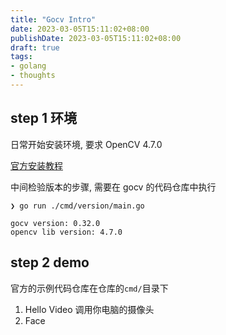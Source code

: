 ```yaml
---
title: "Gocv Intro"
date: 2023-03-05T15:11:02+08:00
publishDate: 2023-03-05T15:11:02+08:00
draft: true
tags:
- golang
- thoughts
---
```


## step 1  环境

日常开始安装环境, 要求 OpenCV 4.7.0

[官方安装教程](https://gocv.io/getting-started/macos/)

中间检验版本的步骤, 需要在 gocv 的代码仓库中执行

```
❯ go run ./cmd/version/main.go

gocv version: 0.32.0
opencv lib version: 4.7.0
```

## step 2 demo

官方的示例代码仓库在仓库的`cmd/`目录下

1. Hello Video 调用你电脑的摄像头
2. Face 
